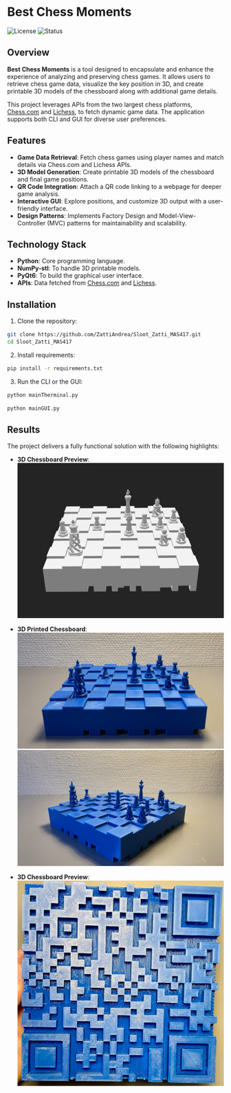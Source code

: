 # Best Chess Moments

![License](https://img.shields.io/badge/License-MIT-blue.svg)
![Status](https://img.shields.io/badge/Status-Completed-brightgreen.svg)

## Overview

**Best Chess Moments** is a tool designed to encapsulate and enhance the experience of analyzing and preserving chess games. It allows users to retrieve chess game data, visualize the key position in 3D, and create printable 3D models of the chessboard along with additional game details.

This project leverages APIs from the two largest chess platforms, [Chess.com](https://www.chess.com/news/view/published-data-api) and [Lichess](https://lichess.org/api), to fetch dynamic game data. The application supports both CLI and GUI for diverse user preferences.

## Features

- **Game Data Retrieval**: Fetch chess games using player names and match details via Chess.com and Lichess APIs.
- **3D Model Generation**: Create printable 3D models of the chessboard and final game positions.
- **QR Code Integration**: Attach a QR code linking to a webpage for deeper game analysis.
- **Interactive GUI**: Explore positions, and customize 3D output with a user-friendly interface.
- **Design Patterns**: Implements Factory Design and Model-View-Controller (MVC) patterns for maintainability and scalability.

## Technology Stack

- **Python**: Core programming language.
- **NumPy-stl**: To handle 3D printable models.
- **PyQt6**: To build the graphical user interface.
- **APIs**: Data fetched from [Chess.com](https://www.chess.com/news/view/published-data-api) and [Lichess](https://lichess.org/api).

## Installation

1. Clone the repository:
```bash
git clone https://github.com/ZattiAndrea/Sloot_Zatti_MAS417.git
cd Sloot_Zatti_MAS417
```

2. Install requirements:
```bash
pip install -r requirements.txt
```

3. Run the CLI or the GUI:

```bash
python mainTherminal.py
```

```bash
python mainGUI.py
```

## Results

The project delivers a fully functional solution with the following highlights:

- **3D Chessboard Preview**:
  ![3D Chessboard Preview](Img/ChessBoard1.png)

- **3D Printed Chessboard**:
  ![3D Printed Chessboard 1](Img/Chessboard3A.jpeg)
  ![3D Printed Chessboard 2](Img/Chessboard3B.jpeg)

- **3D Chessboard Preview**:
  ![3D Printed QR-Code](Img/QRCode.jpeg)
